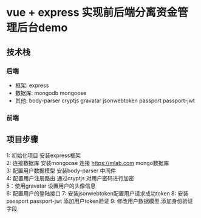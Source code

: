 # vue + express 实现前后端分离资金管理后台demo

## 技术栈

### 后端 
- 框架: express
- 数据库: mongodb mongoose 
- 其他: body-parser cryptjs gravatar jsonwebtoken passport passport-jwt

### 前端



## 项目步骤

1: 初始化项目 安装express框架  
2: 连接数据库 安装mongoose 连接 https://mlab.com mongo数据库  
3: 配置用户数据模型 安装body-parser 中间件  
4: 配置用户注册路由 通过cryptjs 对用户密码进行加密   
5：使用gravatar 设置用户的头像信息  
6: 配置用户的登陆接口 
7: 安装jsonwebtoken配置用户请求成功token 
8: 安装passport passport-jwt 添加用户token验证 
9: 修改用户数据模型 添加身份验证字段
